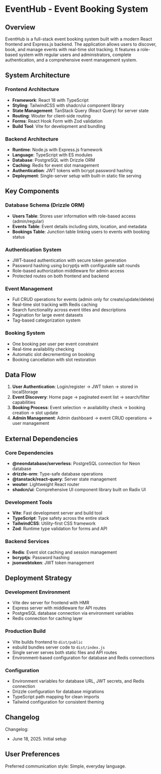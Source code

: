 # EventHub - Event Booking System

## Overview

EventHub is a full-stack event booking system built with a modern React frontend and Express.js backend. The application allows users to discover, book, and manage events with real-time slot tracking. It features a role-based system with regular users and administrators, complete authentication, and a comprehensive event management system.

## System Architecture

### Frontend Architecture
- **Framework**: React 18 with TypeScript
- **Styling**: TailwindCSS with shadcn/ui component library
- **State Management**: TanStack Query (React Query) for server state
- **Routing**: Wouter for client-side routing
- **Forms**: React Hook Form with Zod validation
- **Build Tool**: Vite for development and bundling

### Backend Architecture
- **Runtime**: Node.js with Express.js framework
- **Language**: TypeScript with ES modules
- **Database**: PostgreSQL with Drizzle ORM
- **Caching**: Redis for event slot management
- **Authentication**: JWT tokens with bcrypt password hashing
- **Deployment**: Single-server setup with built-in static file serving

## Key Components

### Database Schema (Drizzle ORM)
- **Users Table**: Stores user information with role-based access (admin/regular)
- **Events Table**: Event details including slots, location, and metadata
- **Bookings Table**: Junction table linking users to events with booking status

### Authentication System
- JWT-based authentication with secure token generation
- Password hashing using bcryptjs with configurable salt rounds
- Role-based authorization middleware for admin access
- Protected routes on both frontend and backend

### Event Management
- Full CRUD operations for events (admin only for create/update/delete)
- Real-time slot tracking with Redis caching
- Search functionality across event titles and descriptions
- Pagination for large event datasets
- Tag-based categorization system

### Booking System
- One booking per user per event constraint
- Real-time availability checking
- Automatic slot decrementing on booking
- Booking cancellation with slot restoration

## Data Flow

1. **User Authentication**: Login/register → JWT token → stored in localStorage
2. **Event Discovery**: Home page → paginated event list → search/filter capabilities
3. **Booking Process**: Event selection → availability check → booking creation → slot update
4. **Admin Management**: Admin dashboard → event CRUD operations → user management

## External Dependencies

### Core Dependencies
- **@neondatabase/serverless**: PostgreSQL connection for Neon database
- **drizzle-orm**: Type-safe database operations
- **@tanstack/react-query**: Server state management
- **wouter**: Lightweight React router
- **shadcn/ui**: Comprehensive UI component library built on Radix UI

### Development Tools
- **Vite**: Fast development server and build tool
- **TypeScript**: Type safety across the entire stack
- **TailwindCSS**: Utility-first CSS framework
- **Zod**: Runtime type validation for forms and API

### Backend Services
- **Redis**: Event slot caching and session management
- **bcryptjs**: Password hashing
- **jsonwebtoken**: JWT token management

## Deployment Strategy

### Development Environment
- Vite dev server for frontend with HMR
- Express server with middleware for API routes
- PostgreSQL database connection via environment variables
- Redis connection for caching layer

### Production Build
- Vite builds frontend to `dist/public`
- esbuild bundles server code to `dist/index.js`
- Single server serves both static files and API routes
- Environment-based configuration for database and Redis connections

### Configuration
- Environment variables for database URL, JWT secrets, and Redis connection
- Drizzle configuration for database migrations
- TypeScript path mapping for clean imports
- Tailwind configuration for consistent theming

## Changelog

Changelog:
- June 18, 2025. Initial setup

## User Preferences

Preferred communication style: Simple, everyday language.